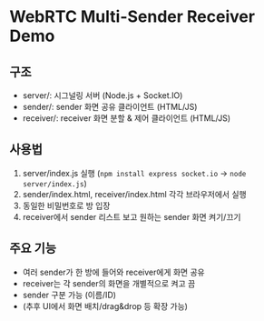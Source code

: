 # WebRTC Multi-Sender Receiver Demo

## 구조
- server/: 시그널링 서버 (Node.js + Socket.IO)
- sender/: sender 화면 공유 클라이언트 (HTML/JS)
- receiver/: receiver 화면 분할 & 제어 클라이언트 (HTML/JS)

## 사용법
1. server/index.js 실행 (`npm install express socket.io` → `node server/index.js`)
2. sender/index.html, receiver/index.html 각각 브라우저에서 실행
3. 동일한 비밀번호로 방 입장
4. receiver에서 sender 리스트 보고 원하는 sender 화면 켜기/끄기

## 주요 기능
- 여러 sender가 한 방에 들어와 receiver에게 화면 공유
- receiver는 각 sender의 화면을 개별적으로 켜고 끔
- sender 구분 가능 (이름/ID)
- (추후 UI에서 화면 배치/drag&drop 등 확장 가능)
